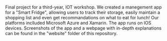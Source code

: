 Final project for a third-year, IOT workshop. We created a manegement app for a "Smart Fridge", allowing users to track their storage, 
easily maintain a shopping list and even get recommandations on what to eat for lunch!
Our platforms inclluded Microsoft Azure and Xamarin. 
The app runs on IOS devices. Screenshots of the app and a webpage with in-depth explanations can be found in the "website" folder of this repository.

